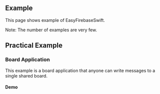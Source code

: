 ## Example

This page shows example of EasyFirebaseSwift.

Note: The number of examples are very few.

## Practical Example

### Board Application

This example is a board application that anyone can write messages to a single shared board.

#### Demo
